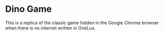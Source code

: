 # Dino Game
This is a replica of the classic game hidden in the Google Chrome browser when there is no internet written in OneLua.
